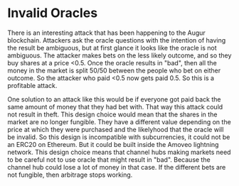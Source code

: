 Invalid Oracles
=========

There is an interesting attack that has been happening to the Augur blockchain.
Attackers ask the oracle questions with the intention of having the result be ambiguous, but at first glance it looks like the oracle is not ambiguous.
The attacker makes bets on the less likely outcome, and so they buy shares at a price <0.5.
Once the oracle results in "bad", then all the money in the market is split 50/50 between the people who bet on either outcome.
So the attacker who paid <0.5 now gets paid 0.5. So this is a profitable attack.

One solution to an attack like this would be if everyone got paid back the same amount of money that they had bet with. That way this attack could not result in theft.
This design choice would mean that the shares in the market are no longer fungible. They have a different value depending on the price at which they were purchased and the likelyhood that the oracle will be invalid.
So this design is incompatible with subcurrencies, it could not be an ERC20 on Ethereum.
But it could be built inside the Amoveo lightning network.
This design choice means that channel hubs making markets need to be careful not to use oracle that might result in "bad". Because the channel hub could lose a lot of money in that case. If the different bets are not fungible, then arbitrage stops working.